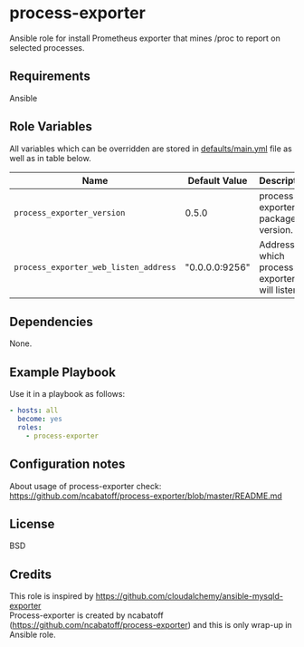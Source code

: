 process-exporter
================

Ansible role for install Prometheus exporter that mines /proc to report on selected processes.

Requirements
------------

Ansible

Role Variables
--------------

All variables which can be overridden are stored in [defaults/main.yml](defaults/main.yml) file as well as in table below.

| Name           | Default Value | Description                        |
| -------------- | ------------- | -----------------------------------|
| `process_exporter_version` | 0.5.0 | process-exporter package version. |
| `process_exporter_web_listen_address` | "0.0.0.0:9256" | Address on which process-exporter will listen |

Dependencies
------------

None.

Example Playbook
----------------

Use it in a playbook as follows:

```yaml
- hosts: all
  become: yes
  roles:
    - process-exporter
```

Configuration notes
-------------------

About usage of process-exporter check:  
https://github.com/ncabatoff/process-exporter/blob/master/README.md

License
-------

BSD

Credits
-------

This role is inspired by https://github.com/cloudalchemy/ansible-mysqld-exporter  
Process-exporter is created by ncabatoff (https://github.com/ncabatoff/process-exporter) and this is only wrap-up in Ansible role.
